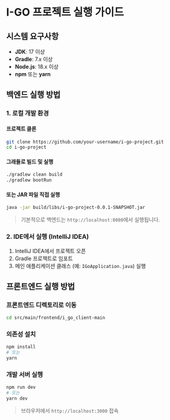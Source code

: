 # I-GO 프로젝트 실행 가이드

## 시스템 요구사항

- **JDK**: 17 이상
- **Gradle**: 7.x 이상
- **Node.js**: 18.x 이상
- **npm** 또는 **yarn**

## 백엔드 실행 방법

### 1. 로컬 개발 환경

#### 프로젝트 클론
```bash
git clone https://github.com/your-username/i-go-project.git
cd i-go-project
```

#### 그래들로 빌드 및 실행
```bash
./gradlew clean build
./gradlew bootRun
```

#### 또는 JAR 파일 직접 실행
```bash
java -jar build/libs/i-go-project-0.0.1-SNAPSHOT.jar
```

> 기본적으로 백엔드는 `http://localhost:8080`에서 실행됩니다.

### 2. IDE에서 실행 (IntelliJ IDEA)

1. IntelliJ IDEA에서 프로젝트 오픈
2. Gradle 프로젝트로 임포트
3. 메인 애플리케이션 클래스 (예: `IGoApplication.java`) 실행

## 프론트엔드 실행 방법

### 프론트엔드 디렉토리로 이동
```bash
cd src/main/frontend/i_go_client-main
```

### 의존성 설치
```bash
npm install
# 또는
yarn
```

### 개발 서버 실행
```bash
npm run dev
# 또는
yarn dev
```
> 브라우저에서 `http://localhost:3000` 접속
